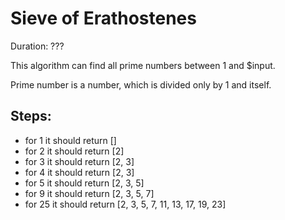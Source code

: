 # Sieve of Erathostenes

Duration: ???

This algorithm can find all prime numbers between 1 and $input.

Prime number is a number, which is divided only by 1 and itself.

## Steps:

- for 1 it should return []
- for 2 it should return [2]
- for 3 it should return [2, 3]
- for 4 it should return [2, 3]
- for 5 it should return [2, 3, 5]
- for 9 it should return [2, 3, 5, 7]
- for 25 it should return [2, 3, 5, 7, 11, 13, 17, 19, 23]
